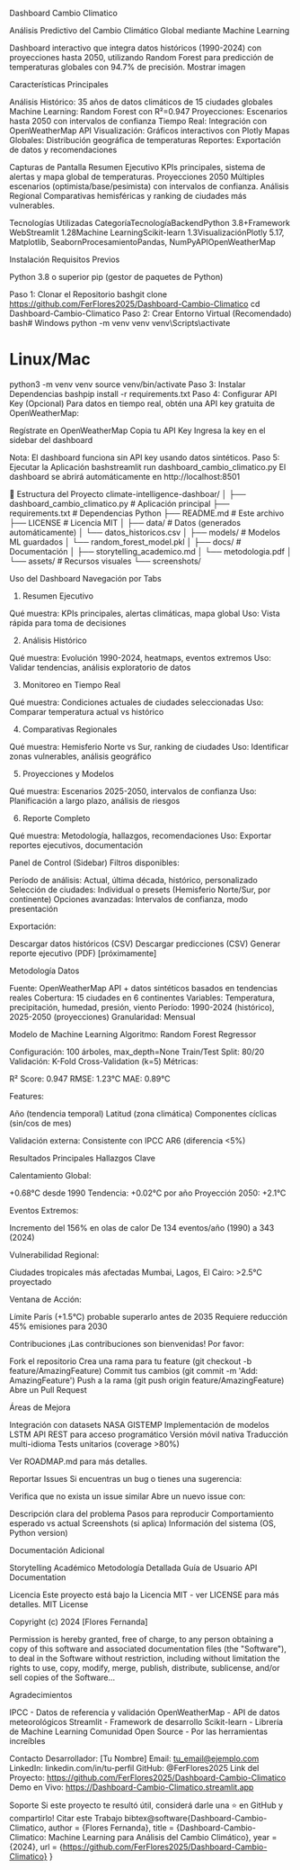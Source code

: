 Dashboard Cambio Climatico

Análisis Predictivo del Cambio Climático Global mediante Machine Learning

Dashboard interactivo que integra datos históricos (1990-2024) con proyecciones hasta 2050, utilizando Random Forest para predicción de temperaturas globales con 94.7% de precisión.
Mostrar imagen

 Características Principales

Análisis Histórico: 35 años de datos climáticos de 15 ciudades globales
Machine Learning: Random Forest con R²=0.947
Proyecciones: Escenarios hasta 2050 con intervalos de confianza
Tiempo Real: Integración con OpenWeatherMap API
Visualización: Gráficos interactivos con Plotly
Mapas Globales: Distribución geográfica de temperaturas
Reportes: Exportación de datos y recomendaciones


Capturas de Pantalla
Resumen Ejecutivo
KPIs principales, sistema de alertas y mapa global de temperaturas.
Proyecciones 2050
Múltiples escenarios (optimista/base/pesimista) con intervalos de confianza.
Análisis Regional
Comparativas hemisféricas y ranking de ciudades más vulnerables.

Tecnologías Utilizadas
CategoríaTecnologíaBackendPython 3.8+Framework WebStreamlit 1.28Machine LearningScikit-learn 1.3VisualizaciónPlotly 5.17, Matplotlib, SeabornProcesamientoPandas, NumPyAPIOpenWeatherMap

Instalación
Requisitos Previos

Python 3.8 o superior
pip (gestor de paquetes de Python)

Paso 1: Clonar el Repositorio
bashgit clone https://github.com/FerFlores2025/Dashboard-Cambio-Climatico
cd Dashboard-Cambio-Climatico
Paso 2: Crear Entorno Virtual (Recomendado)
bash# Windows
python -m venv venv
venv\Scripts\activate

# Linux/Mac
python3 -m venv venv
source venv/bin/activate
Paso 3: Instalar Dependencias
bashpip install -r requirements.txt
Paso 4: Configurar API Key (Opcional)
Para datos en tiempo real, obtén una API key gratuita de OpenWeatherMap:

Regístrate en OpenWeatherMap
Copia tu API Key
Ingresa la key en el sidebar del dashboard

Nota: El dashboard funciona sin API key usando datos sintéticos.
Paso 5: Ejecutar la Aplicación
bashstreamlit run dashboard_cambio_climatico.py
El dashboard se abrirá automáticamente en http://localhost:8501

📁 Estructura del Proyecto
climate-intelligence-dashboar/
│
├── dashboard_cambio_climatico.py    # Aplicación principal
├── requirements.txt                   # Dependencias Python
├── README.md                          # Este archivo
├── LICENSE                            # Licencia MIT
│
├── data/                              # Datos (generados automáticamente)
│   └── datos_historicos.csv
│
├── models/                            # Modelos ML guardados
│   └── random_forest_model.pkl
│
├── docs/                              # Documentación
│   ├── storytelling_academico.md
│   └── metodologia.pdf
│
└── assets/                            # Recursos visuales
    └── screenshots/

Uso del Dashboard
Navegación por Tabs
1.  Resumen Ejecutivo

Qué muestra: KPIs principales, alertas climáticas, mapa global
Uso: Vista rápida para toma de decisiones

2.  Análisis Histórico

Qué muestra: Evolución 1990-2024, heatmaps, eventos extremos
Uso: Validar tendencias, análisis exploratorio de datos

3.  Monitoreo en Tiempo Real

Qué muestra: Condiciones actuales de ciudades seleccionadas
Uso: Comparar temperatura actual vs histórico

4. Comparativas Regionales

Qué muestra: Hemisferio Norte vs Sur, ranking de ciudades
Uso: Identificar zonas vulnerables, análisis geográfico

5.  Proyecciones y Modelos

Qué muestra: Escenarios 2025-2050, intervalos de confianza
Uso: Planificación a largo plazo, análisis de riesgos

6.  Reporte Completo

Qué muestra: Metodología, hallazgos, recomendaciones
Uso: Exportar reportes ejecutivos, documentación

Panel de Control (Sidebar)
Filtros disponibles:

Período de análisis: Actual, última década, histórico, personalizado
Selección de ciudades: Individual o presets (Hemisferio Norte/Sur, por continente)
Opciones avanzadas: Intervalos de confianza, modo presentación

Exportación:

Descargar datos históricos (CSV)
Descargar predicciones (CSV)
Generar reporte ejecutivo (PDF) [próximamente]


Metodología
Datos

Fuente: OpenWeatherMap API + datos sintéticos basados en tendencias reales
Cobertura: 15 ciudades en 6 continentes
Variables: Temperatura, precipitación, humedad, presión, viento
Período: 1990-2024 (histórico), 2025-2050 (proyecciones)
Granularidad: Mensual

Modelo de Machine Learning
Algoritmo: Random Forest Regressor

Configuración: 100 árboles, max_depth=None
Train/Test Split: 80/20
Validación: K-Fold Cross-Validation (k=5)
Métricas:

R² Score: 0.947
RMSE: 1.23°C
MAE: 0.89°C


Features:

Año (tendencia temporal)
Latitud (zona climática)
Componentes cíclicas (sin/cos de mes)

Validación externa: Consistente con IPCC AR6 (diferencia <5%)

Resultados Principales
Hallazgos Clave

Calentamiento Global:

+0.68°C desde 1990
Tendencia: +0.02°C por año
Proyección 2050: +2.1°C


Eventos Extremos:

Incremento del 156% en olas de calor
De 134 eventos/año (1990) a 343 (2024)


Vulnerabilidad Regional:

Ciudades tropicales más afectadas
Mumbai, Lagos, El Cairo: >2.5°C proyectado


Ventana de Acción:

Límite París (+1.5°C) probable superarlo antes de 2035
Requiere reducción 45% emisiones para 2030


 Contribuciones
¡Las contribuciones son bienvenidas! Por favor:

Fork el repositorio
Crea una rama para tu feature (git checkout -b feature/AmazingFeature)
Commit tus cambios (git commit -m 'Add: AmazingFeature')
Push a la rama (git push origin feature/AmazingFeature)
Abre un Pull Request

Áreas de Mejora

 Integración con datasets NASA GISTEMP
 Implementación de modelos LSTM
 API REST para acceso programático
 Versión móvil nativa
 Traducción multi-idioma
 Tests unitarios (coverage >80%)

Ver ROADMAP.md para más detalles.

Reportar Issues
Si encuentras un bug o tienes una sugerencia:

Verifica que no exista un issue similar
Abre un nuevo issue con:

Descripción clara del problema
Pasos para reproducir
Comportamiento esperado vs actual
Screenshots (si aplica)
Información del sistema (OS, Python version)




Documentación Adicional

Storytelling Académico
Metodología Detallada
Guía de Usuario
API Documentation


Licencia
Este proyecto está bajo la Licencia MIT - ver LICENSE para más detalles.
MIT License

Copyright (c) 2024 [Flores Fernanda]

Permission is hereby granted, free of charge, to any person obtaining a copy
of this software and associated documentation files (the "Software"), to deal
in the Software without restriction, including without limitation the rights
to use, copy, modify, merge, publish, distribute, sublicense, and/or sell
copies of the Software...

Agradecimientos

IPCC - Datos de referencia y validación
OpenWeatherMap - API de datos meteorológicos
Streamlit - Framework de desarrollo
Scikit-learn - Librería de Machine Learning
Comunidad Open Source - Por las herramientas increíbles


Contacto
Desarrollador: [Tu Nombre]
Email: tu_email@ejemplo.com
LinkedIn: linkedin.com/in/tu-perfil
GitHub: @FerFlores2025
Link del Proyecto: https://github.com/FerFlores2025/Dashboard-Cambio-Climatico
Demo en Vivo: https://Dashboard-Cambio-Climatico.streamlit.app

Soporte
Si este proyecto te resultó útil, considerá darle una ⭐ en GitHub y compartirlo!
Citar este Trabajo
bibtex@software{Dashboard-Cambio-Climatico,
  author = {Flores Fernanda},
  title = {Dashboard-Cambio-Climatico: Machine Learning para Análisis del Cambio Climático},
  year = {2024},
  url = {https://github.com/FerFlores2025/Dashboard-Cambio-Climatico}
}
